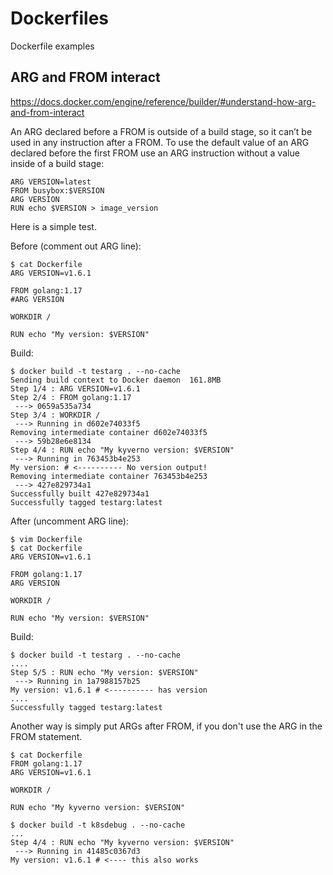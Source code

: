 # Dockerfiles

Dockerfile examples

## ARG and FROM interact

https://docs.docker.com/engine/reference/builder/#understand-how-arg-and-from-interact

An ARG declared before a FROM is outside of a build stage, so it can’t be used in any instruction after a FROM. To use the default value of an ARG declared before the first FROM use an ARG instruction without a value inside of a build stage:

```
ARG VERSION=latest
FROM busybox:$VERSION
ARG VERSION
RUN echo $VERSION > image_version
```

Here is a simple test.

Before (comment out ARG line):

```
$ cat Dockerfile
ARG VERSION=v1.6.1

FROM golang:1.17
#ARG VERSION

WORKDIR /

RUN echo "My version: $VERSION"
```

Build:

```
$ docker build -t testarg . --no-cache
Sending build context to Docker daemon  161.8MB
Step 1/4 : ARG VERSION=v1.6.1
Step 2/4 : FROM golang:1.17
 ---> 0659a535a734
Step 3/4 : WORKDIR /
 ---> Running in d602e74033f5
Removing intermediate container d602e74033f5
 ---> 59b28e6e8134
Step 4/4 : RUN echo "My kyverno version: $VERSION"
 ---> Running in 763453b4e253
My version: # <---------- No version output!
Removing intermediate container 763453b4e253
 ---> 427e829734a1
Successfully built 427e829734a1
Successfully tagged testarg:latest
```

After (uncomment ARG line):

```
$ vim Dockerfile
$ cat Dockerfile
ARG VERSION=v1.6.1

FROM golang:1.17
ARG VERSION

WORKDIR /

RUN echo "My version: $VERSION"
```

Build:

```
$ docker build -t testarg . --no-cache
....
Step 5/5 : RUN echo "My version: $VERSION"
 ---> Running in 1a7988157b25
My version: v1.6.1 # <---------- has version
....
Successfully tagged testarg:latest
```

Another way is simply put ARGs after FROM, if you don't use the ARG in the FROM statement.

```
$ cat Dockerfile
FROM golang:1.17
ARG VERSION=v1.6.1

WORKDIR /

RUN echo "My kyverno version: $VERSION"

$ docker build -t k8sdebug . --no-cache
...
Step 4/4 : RUN echo "My kyverno version: $VERSION"
 ---> Running in 41485c0367d3
My version: v1.6.1 # <---- this also works
```
